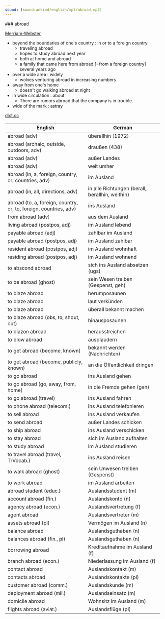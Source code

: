 ```yaml
---
sound: [sound:ankimd/english/mp3/abroad.mp3]
---
```


\### abroad

[Merriam-Webster](https://www.merriam-webster.com/dictionary/abroad)

- beyond the boundaries of one's country : in or to a foreign country
    - traveling abroad
    - hopes to study abroad next year
    - both at home and abroad
    - a family that came here from abroad [=from a foreign country] several years ago
- over a wide area : widely
    - wolves venturing abroad in increasing numbers
- away from one's home
    - doesn't go walking abroad at night
- in wide circulation : about
    - There are rumors abroad that the company is in trouble.
- wide of the mark : astray

[dict.cc](https://www.dict.cc/abroad)

| English        | German       |
| -------------- | ------------ |
| abroad (adv) | überallhin (1972) |
| abroad (archaic, outside, outdoors, adv) | draußen (438) |
| abroad (adv) | außer Landes |
| abroad (adv) | weit umher |
| abroad (in, a, foreign, country, or, countries, adv) | im Ausland |
| abroad (in, all, directions, adv) | in alle Richtungen (berall, berallhin, weithin) |
| abroad (to, a, foreign, country, or, to, foreign, countries, adv) | ins Ausland |
| from abroad (adv) | aus dem Ausland |
| living abroad (postpos, adj) | im Ausland lebend |
| payable abroad (adj) | zahlbar im Ausland |
| payable abroad (postpos, adj) | im Ausland zahlbar |
| resident abroad (postpos, adj) | im Ausland wohnhaft |
| residing abroad (postpos, adj) | im Ausland wohnend |
| to abscond abroad | sich ins Ausland absetzen (ugs) |
| to be abroad (ghost) | sein Wesen treiben (Gespenst, geh) |
| to blaze abroad | herumposaunen |
| to blaze abroad | laut verkünden |
| to blaze abroad | überall bekannt machen |
| to blaze abroad (obs, to, shout, out) | hinausposaunen |
| to blazon abroad | herausstreichen |
| to blow abroad | ausplaudern |
| to get abroad (become, known) | bekannt werden (Nachrichten) |
| to get abroad (become, publicly, known) | an die Öffentlichkeit dringen |
| to go abroad | ins Ausland gehen |
| to go abroad (go, away, from, home) | in die Fremde gehen (geh) |
| to go abroad (travel) | ins Ausland fahren |
| to phone abroad (telecom.) | ins Ausland telefonieren |
| to sell abroad | ins Ausland verkaufen |
| to send abroad | außer Landes schicken |
| to ship abroad | ins Ausland verschicken |
| to stay abroad | sich im Ausland aufhalten |
| to study abroad | im Ausland studieren |
| to travel abroad (travel, TrVocab.) | ins Ausland reisen |
| to walk abroad (ghost) | sein Unwesen treiben (Gespenst) |
| to work abroad | im Ausland arbeiten |
| abroad student (educ.) | Auslandsstudent (m) |
| account abroad (fin.) | Auslandskonto (n) |
| agency abroad (econ.) | Auslandsvertretung (f) |
| agent abroad | Auslandsvertreter (m) |
| assets abroad (pl) | Vermögen im Ausland (n) |
| balance abroad | Auslandsguthaben (n) |
| balances abroad (fin., pl) | Auslandsguthaben (n) |
| borrowing abroad | Kreditaufnahme im Ausland (f) |
| branch abroad (econ.) | Niederlassung im Ausland (f) |
| contact abroad | Auslandskontakt (m) |
| contacts abroad | Auslandskontakte (pl) |
| customer abroad (comm.) | Auslandskunde (m) |
| deployment abroad (mil.) | Auslandseinsatz (m) |
| domicile abroad | Wohnsitz im Ausland (m) |
| flights abroad (aviat.) | Auslandsflüge (pl) |
